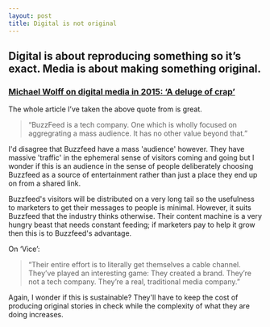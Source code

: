 ```yaml
---
layout: post
title: Digital is not original
---
```


## Digital is about reproducing something so it’s exact. Media is about making something original.

### [Michael Wolff on digital media in 2015: ‘A deluge of crap’](http://digiday.com/publishers/michael-wolff-digital-media-2015-deluge-crap/)

The whole article I’ve taken the above quote from is great.

> “BuzzFeed is a tech company. One which is wholly focused on aggregrating a mass audience. It has no other value beyond that.”

I'd disagree that Buzzfeed have a mass 'audience' however. They have massive 'traffic' in the ephemeral sense of visitors coming and going but I wonder if this is an audience in the sense of people deliberately choosing Buzzfeed as a source of entertainment rather than just a place they end up on from a shared link. 

Buzzfeed's visitors will be distributed on a very long tail so the usefulness to marketers to get their messages to people is minimal. However, it suits Buzzfeed that the industry thinks otherwise. Their content machine is a very hungry beast that needs constant feeding; if marketers pay to help it grow then this is to Buzzfeed's advantage.

On ‘Vice’:

> “Their entire effort is to literally get themselves a cable channel. They’ve played an interesting game: They created a brand. They’re not a tech company. They’re a real, traditional media company.”

Again, I wonder if this is sustainable? They'll have to keep the cost of producing original stories in check while the complexity of what they are doing increases.